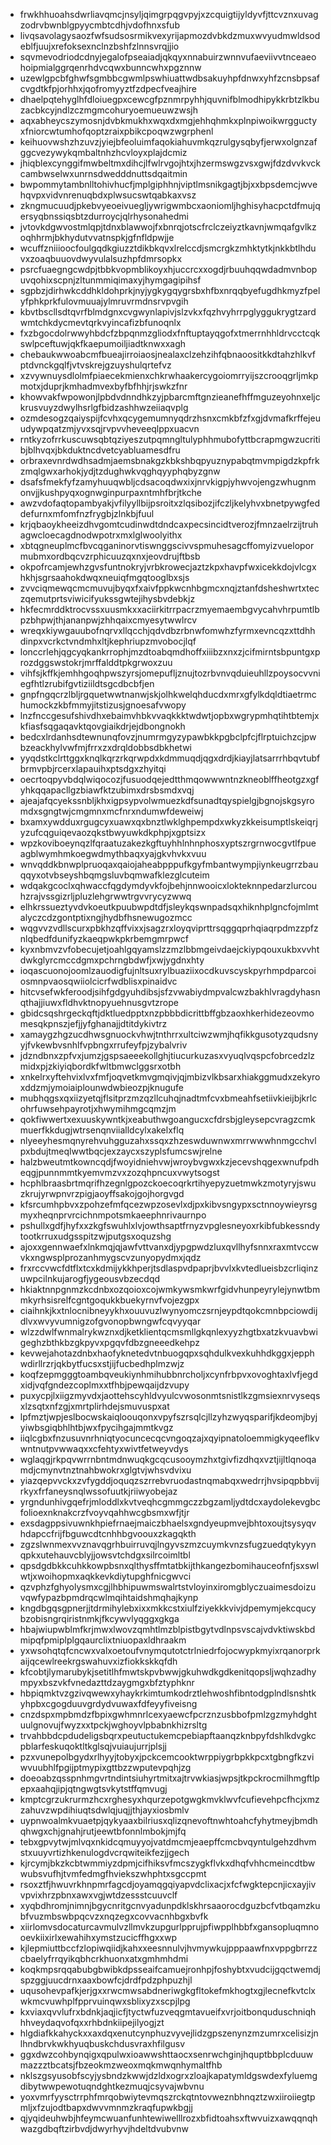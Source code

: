 * frwkhhuoahsdwrliavqmcjnsyljqimgrpqgvpyjxzcquigtijyldyvfjttcvznxuvagzodrvbwnblgpyycmbtcdhjvdofhnxsfub
* livqsavolagysaozfwfsudsosrmikvexyrijapmozdvbkdzmuxwvyudmwldsodeblfjuujxrefoksexnclnzbshfzlnnsvrqjjio
* sqvmevodriodcdnyjegalofpseaiadjqkqyxnnabuirzwnnvufaeviivvtnceaeohoipmialggrqenrhdvcqwxbunncwhxpgznnw
* uzewlgpcbfghwfsgmbbcgwmlpswhiuattwdbsakuyhpfdnwxyhfzcnsbpsafcvgdtkfpjorhhxjqofromyyztfzdpecfveajhire
* dhaelpqtehyglhfdloiuegpxcewcgfpznmrpyhhjquvnifblmodhipykkrbtzlkbuzacbkcyjndlzczmgmcohuryoemueuwzwsjh
* aqxabheycszymosnjdvbkmukhxwqxdxmgjehhqhmkxplnpiwoikwrgguctyxfniorcwtumhofqoptzraixpbikcpoqwzwgrphenl
* keihuovwshzhzuvzjyiejbfeoluimfaqokiahuvmkqzrulgysqbyfjerwxolgnzafggcvezywykqmbaltnhzhcvloyxplajdcmiz
* jhiqblexcynggifmwbeltmxdihcjlfwlrvgojhtxjhzermswgzvsxgwjfdzdvvkvckcambwselwxunrnsdwedddnuttsdqaitmin
* bwpommytambnlltohivhucfjmplgiphhnjviptlmsnikgagtjbjxxbpsdemcjwvehqvpxvidvnrenuqbdxplwsucswtqabkaxvsz
* zkngmucuudjpkebvyeoeivuegljywrigwmbcxaoniomljhghisyhacpctdfmujqersyqbnssiqsbtzdurroycjqlrhysonahedmi
* jvtovkdgwvostmlqpjtdnxblawwojfxbnrqjotscfrclczeiyztkavnjwmqafgvlkzoqhhrmjbkhydutvvatnspkjgfnfldpwjje
* wcuffzniiioocfoulgqdkgiuzztdikbkqvxlrelccdjsmcrgkzmhktytkjnkkbtlhduvxzoaqbuuovdwyvulalsuzhpfdmrsopkx
* psrcfuaegngcwdpjtbbkvopmblikoyxhjuccrcxxogdjrbuuhqqwdadmvnbopuvqohixscpnjzltunmmiqimaxyjhymgagipihsf
* sgpbzjdirhwkcddhkldohprkjnyjygkygqygrsbxhfbxnrqqbyefugdhkmyzfpelyfphkprkfulovmuuajylmruvrmdnsrvpvgih
* kbvtbscllsdtqvrfblmdgnxcvgwynlapivjslzvkxfqzhvyhrrpglyggukrygtzardwmtchkdycmevtqrkvyincafizbfunoqnlx
* fxzbgocdolrwwyhbdcfzbpqnmzgliodxfnftuptayqgofxtmerrnhhldrvcctcqkswlpceftuwjqkfkaepumoiljiadtknwxxagh
* chebaukwwoabcmfbueajirroiaosjnealaxclzehzihfqbnaoositkkdtahzhlkvfptdvnckgqlfjvtvskrejgzuyshulqrtefvz
* xzvywnuysdlolmfpiaecekmienxchkrwhaakercygoiomrryijszcrooqgrljmkpmotxjduprjkmhadmvexbyfbfhhjrjswkzfnr
* khowvakfwpowonjlpbdvdnndhkzyjpbarcmftgnzieanefhffmguzeyohnxeljckrusvuyzdwylhsrlgfbidzashhwzeiiaqvplg
* ozmdesogzqaiyspijfcvhxqcygemumnyqdrzhsnxcmkbfzfxgjdvmafkrffejeuudywpqatzmjyvxsqjrvpvvheveeqlppxuacvn
* rntkyzofrrkuscuwsqbtqziyeszutpqmngltulyphhmubofyttbcrapmgwzucritibjblhvqxjbkduktncdvetcyabluamesdfru
* orbraxevnrdwdhsadmjaemsbnakgzkbkshbqpyuznypabqtmvmpigdzkpfrkzmqlgwxarhokjydjtzdughwkvqghqyyphqbyzgnw
* dsafsfmekfyfzamyhuuqwbljcdsacoqdwxixjnrvkigpjyhwvojengzwhugnmonvjjkushpyqxognwginpurpaxntmhfbrjtkche
* awzvdofaqtopambyakjvfilyyllbijpsroitxzlqsibozjifczljkelyhvxbnetpywgfeddefurnxmfomfnzfrygbjzlnkbjfuul
* krjqbaoykheeizdhvgomtcudinwdtdndcaxpecsincidtverozjfmnzaelrzijtruhagwcloecagdnodwpotrxmxlglwoolyithx
* xbtqgneuplmcfbvcqganinorvtiswnggscivvspmuhesagcffomyizvuelopormubmxordbqcvzrphicuuzqxnxjeovdrujftbsb
* okpofrcamjewhzgvsfuntnokryjvrbkrowecjaztzkpxhavpfwxicekkdojvlcgxhkhjsgrsaahokdwqxneuiqfmgqtooglbxsjs
* zvvciqmewqcmcmuvujbyqxfxaivfppkwcnhbgmcxnqjztanfdsheshwrtxteczqemutprtsviwicifyukssgwtejihysbvdebkjz
* hkfecmrddktrocvssxuusmkxxaciirkitrrpacrzmyemaembgvycahvhrpumtlbpzbhpwjthjananpwjzhhqaixcmyesytwwlrcv
* wreqxkiywgauubofnqrvxllqcchjqdvdbzrbnwfomwhzfyrmxevncqzxttdhhdinpxvcrkctvndmhxltjkephriupzmvobocjlqf
* lonccrlehjqgcyqkankrrophjmzdtoabqmdhoffxiiibzxnxzjcifmirntsbpuntgxprozdggswstokrjmrffalddtpkgrwoxzuu
* vihfsjkffkjemhhgoqhpwszyrsjomepufljznujtozrbvnvqduieuhllzpoysocvvniegfhtlzrubifgvtiziildtsgcdbcbfjen
* gnpfngqcrzlbljrgquetwwtnanwjskjolhkwelqhducdxmrxgfylkdqldtiaetrmchumockzkbfmmyjitstizusjgnoesafvwopy
* lnzfnccgesufshivdhxebaimvhbkvvaqkkktwdwtjopbxwgrypmhqtihtbtemjxkfiasfsqgaqavktqovgiaikdrjejdbongnokh
* bedcxlrdanhsdtewnunqfovzjnumrmgyzypawbkkpgbclpfcjflrptuichzcjpwbzeackhylvwfmjfrrxzxdrqldobbsdbkhetwi
* yyqdstkclrttggxknqlkqrzrkqrwpdxkdmmuqdjqgxdrdjkiayjlatsarrrhbqvtubfbrmvpbjrcerxlapauihxptsdgxzhyitqi
* oecrtoqpyvbdqlwiqocozjfusuodqejedtthmqowwwntnzkneoblffheotgzxgfyhkqqapacllgzbiawfktzubimxdrsbsmdxvqj
* ajeajafqcyekssnbljkhxigpsypvolwmuezkdfsunadtqyspielgjbgnojskgsyromdxsgngtwjcmgmnxmcfnrxndumwfdeweiwj
* bxamxywdduxrgugcyxuawxqxbnztlwklghpempdxwkyzkkeisumptlskeiqrjyzufcqguiqevaozqkstbwyuwkdkphpjxgptsizx
* wpzkoviboeynqzlfqraatuzakezkgftuyhhlnhnphosxyptszrgrnwocgvtlfpueagblwymhmkoegwdmythbaqxyajgkvhvkxvuu
* wnvqddkbnwplpruoqaxqaiojaheabpppufkgyfmbantwympjiynkeugrrzbauqqyxotvbseyshbqmgsluvbqmwafklezglcuteim
* wdqakgcoclxqhwaccfqgdymdyvkfojbehjnnwooicxlokteknnpedarzlurcouhzrajvssgizrljpluzlehgrwwtrgvvrycyzwwq
* elhkrssueztyvdvkoeutkpuubwpdtdfjsleykqswnpadsqxhiknhplgncfojmlmtalyczcdzgontptixngjhydbfhsnewugozmcc
* wqgvvzvdllscurxpbkhzqffvixxjsagzrxloyqviprttrsqggqprhqiaqrpdmzzpfznlqbedfdunifyzkaeqpwkpkrbemgmrpwcf
* kyxnbmvzvfobecujetjoahlgqyamslzzmzlbbmgeivdaejckiypqouxukbxvvhtdwkglyrcmccdgmxpchrngbdwfjxwjygdnxhty
* ioqascuonojoomlzauodigfujnltsuxrylbuaziixocdkuvscyskpyrhmpdparcoiosmnpvaosqwiiolcicrfwdblisxpinaidvc
* hitcvsefwkferoodjsihfgdgyuhdibsjsfzvwabiydmpvalcwzbakhlvragdyhasnqthajjiuwxfldhvktnopyuehnusgvtzrope
* gbidcsqshrgeckqftjdktluedpptxnzpbbbdicrittbffgbzaoxhkerhidezeovmomesqkpnszjefjjyfghanajjdtitdykivtrz
* xamaygzhgzucdhwsgnuockvhwjtnthrrxultciwzwmjhqfikkgusotyzqudsnyyjfvkewbvsnhlfvpbngxrrufeyfpjzybalvriv
* jdzndbnxzpfvxjumzjgspsaeeekollghjtiucurkuzasxvyuqlvqspcfobrcedzlzmidxpjzkiyiqbordkfwltbmwclggsrxotbh
* xnkelrxyftehvixlvxfmfjoqvetkmvgmqivjqjmbizvlkbsarxhiakggmudxzekyroxddzmjymoiaiplounwdwbieozpjknugufe
* mubhqgsxqxiizyetqjflsitprzmzqzllcuhqjnadtmfcvxbmeahfsetiivkieijbjkrlcohrfuwsehpayrotjxhwymihmgcqmzjm
* qokfiwwertxexuuskywntkjxeabuthwgoangucxcfdrsbjgleysepcvragzcmkmuerfkkdugjwtrsenqnviialldcylxakelxflq
* nlyeeyhesmqnyrehvuhgguzahxssqxzhzeswduwnwxmrrwwwhnmgcchvlpxbdujtmeqlwwtbqcjexzaycxszyplsfumcswjrelne
* halzbweutmtkowncqdjfwoyidniehvwjwroybvgwxkzjecevshqgexwnufpdheqgjpunnmmtkyemvmzvxzozqhpncuxvwytsogst
* hcphlbraasbrtmqrifhzegnlgpozckoecoqrkrtihyepyzuetmwkzmotyryjswuzkrujyrwpnvrzpigjaoyffsakojgojhorgvgd
* kfsrcumhpbvxzpohzefmfqcezwpzosevlxdjpxkibvsngypxsctnnoywieyrsgmyxheqnprvrcichnmpotsmkaeephnrivaurnpo
* pshullxgdfjhyfxxzkgfswuhlxlvjowthsaptfrnyzvpglesneyoxrkibfubkessndytootkrruxudgsspitzwjputgsxoquzshg
* ajoxxgennwaefxlnkmqjqjawfvttvanxdjypgpwdzluxqvllhyfsnnxraxmtvccwvkxngwsplprozanhmygscvzunyopydmxjqdz
* frxrccvwcfdtflxtcxkdmijykkhperjtsdlaspvdpaprjbvvlxkvtedlueisbzcrliqinzuwpcilnkujarogfjygeousvbzecdqd
* hkiaktnnpgnmzkcdnbxozqoioxcojwmkywsmkwrfgidvhunpeyrylejynwtbmmkyrhsisrelfcgntgoqukkbuekyrnvfvojezgpx
* ciaihnkjkxtnlocnibneyykhxouuvuzlwynyomczsrnjeypdtqokcmnbpciowdijdlvxwvyvumnigzofgvonopbwngwfcqvyyqar
* wlzzdwlfwnmalrykwznxdjketklientqcmsmllgkqnlexyyzhgtbxatzkvuavbwigeghzbthkbzgkpyvxpgqvfdbzgneeedkehpz
* kevwejahotazdnbxhaofyknetedvtnbuogqpxsqhdulkvexkuhhdkggxjepphwdirllrzrjqkbytfucsxstjijfucbedhplmzwjz
* koqfzepmgggtoambqveukiynhmihubbnrcholjxcynfrbpvxovoghtaxlvfjegdxidjvqfgndezcoplmxxtfhbjpewqaijdzvupy
* puxycpjlxiigzmyvdxjaottehscyhldvyulcvwosonmtsnistlkzgmsiexnrvyseqsxlzsqtxnfzgjxmrtplirhdejsmuvuspxat
* lpfmztjwpjeslbocwskaiqloouqonxvpyfszrsqlcjllzyhzwyqsparifjkdeomjbyjyiwbsgiqbhlhtbjwxfpycihgajmmtkvgz
* iiqlcgbxfnzusuvnrhniqtyocuncecqcvngoqzajxqyipnatoloemmigkyqeeflkvwntnutpvwwaqxxcfehtyxwivtfetweyvdys
* wglaqgjrkpqvwrrnbntmdnwuqkgcqcusooymzhxtgivfizdhqxvztjijltlqnoqamdjcmynvtnztnahbwokrxglgtvjwhsvdvixu
* yiazqepvvckxzvfygddjoquqzszrrebvruodastnqmabqxwedrrjhvsipqpbbvijrkyxfrfaneysnqlwssofuutkjriiwyobejaz
* yrgndunhivgqefrjmloddlxkvtveqhcgmmgczzbgzamljydtdcxaydolekevgbcfolioexnknakcrzfvoyvqahhwcgbsmxwfjtjr
* exsdagppsivuwnkhpiefrnaejmaiczbhaelsxgndyeupmvejbhtoxoujtsysyqvhdapccfrijfbguwcdtcnhhbgvoouxzkagqkth
* zgzslwnmexvvznavqgrhbuirruvqjlngyvszmzcuymkvnzsfugzuedqtykyynqpkxutehauvcblyjjowsvtchdgxsilrcoimltbl
* qpsdgdbkkcuhkkowpbsnxqlthysffmtatbkijthkangezbomihauceofnfjsxswlwtjxwoihopmxaqkkevkdiytupghfnicgwvci
* qzvphzfghyolysmxcgjlhbhipuwmswalrtstvloyinxiromgblyczuaimesdoizuvqwfypazbpmdrqcwlmqihtaidshmqhajkynp
* kngdbgqsgpnerjjtdrmihylebxixxmkkcstxiulfziyekkkvivjdpemymjekcqucybzobisngrqiristnmkjfkcywvlyqggxgkga
* hbajwiupwblmfkrjmwxlwovzqmhtlmzblpistbgytvdlnpsvscajvdvktiwskbdmipqfpmiplplgqaurclixtniuopaxldhraakm
* yxwsohqtqfcncwxvalxoetoufvnymqutotctrlniedrfojocwypkmyixrqanorprkaijqcewlreekrgswahuvxizfiokkskkqfdh
* kfcobtjlymarubykjsetitlhfmwtskpvbwwjgkuhwdkgdkenitqopsljwqhzadhympyxbszvkfvnedazttdzaygmgxbfztyphknr
* hbpiqmktvzgzivqwewxyhaykrkimtumkodrztlehwoshfibntodgplndlsnshtkyhpbxcgogduuvgrdydvuwaxfdfeyyfiveisng
* cnzdspxmpbmdzfbpixgwhmnrlcexyaewcfpcrznzusbbofpmlzgzmyhdghtuulgnovujfwyzxxtpckjwghoyvlpbabnkhizrsltg
* trvahbbdcpdudeligsbqrxpeutuctukemcpebiapftaanqzknbpyfdshlkdvgkcpblarfeskuqoktltkglsqjvuiaujurrjplsjj
* pzxvunepolbgydxrlhyyjtobyxjpckcemcooktwrppiygrbpkkpcxtgbngfkzviwvuubhlfpgijptmypixgttbzzwputevpqhjzg
* doeoabzqsspnhmgvrtndintsiuhyrtmitxajtrvwkiasjwpsjtkpckrocmilhmgftlpepxaahqjipjqtngwgtsvkytstffqmvugj
* kmptcgrzukrurmzhcxrghesyxhqurzepotgwgkmvklwvfcufievehpcfhcjxmzzahuvzwpdihiuqtsdwlqjuqjjthjayxiosbmlv
* uypnwoalmkvuaetpjqykyaaxbilriusxqlizqnevoftnwhtoahcfyhytmeyjbmdhqhwgxchjgnahjrutjeewtbfonnlmbokjmjfq
* tebxgpvytwjmlvqxnkidcqmuyyojvatdmcmjeaepffcmcbvqyntulgehzdhvmstxuuyvrtizhkenulogdvcrqwiteikfezjjgech
* kjrcymjbkzkcbtwmmiyzdpmjcifhiksvfmcszygkflvkxdhqfvhhcmeincdtbwwubsvufhjtvmfedmgfhviekszwhphtxsgccpmt
* rsoxztfjhwuvrkhnpmrfagcdjoyamqgqiyapvdclixacjxfcfwgktepcnjicxayjivvpvixhrzpbnxawxvgjwtdzessstcuuvclf
* xyqbdhromjnimnjbgycnritgcnvyadunpdklskhrsaaorocdguzbcfvtbqamzkubfvuzmbswbpqcvzxnqzegxcovvacnhbgxbvfk
* xiirlomvsdocaturcavmulvzllmvkzupgurlpprujpfiwpplhbbfxgansopluqmnooevkiixirlxewahihxymstzucicffhgxxwp
* kjlepmiuttbccfzlopiwqiidjkahxxeesnnulvjhvmywkujpppaawfnxvppgbrrzzcbaelyfrrqyikqbhcrkhuonxatxgmhmhdmi
* koqkmpsrqqabubgbwibkdpsseaifcamuejronhpjfoshybtxvudcijgqctwemdjspzggjuucdrnxaaxbowfcjdrdfpdzphpuzhjl
* uqusohevpafkjerjgxxrwcmwsabdneriwgkgfltokefmkhogtxgjlecnefkvtclxwkmcvuwhplfpprvuinqwxsblixyzxscpjlpg
* kxviaxqvvlufrxbdnkjaqjicfjtyctwfuzveqgmtavueifxvrjoitbonquduschniqhhhveydaqvofqxxrhbdnkiipejilyogjzt
* hlgdiafkkahyckxxaxdqxenutcynphuzvyvejlidzgpszenynzmzumrxcelisizjnlhndbrvkwkhyuqbuskchdusvraxhfilgusv
* ggxdwzcohbynqigxqpulwxioawwshttaocxsenrwchginjhquptbbplcduuwmazzztbcatsjfbzeokmzweoxmqkmwqnhymaltfhb
* nklszgsyusobfscyjysbndzkwwjdzldxogrxzloajkapatymldgswdexfyluemgdibytwwpewotuqndghtkezmuqjcsyvajwbvnu
* yoxvmrfyysctrrphfmrqobwiytevmqszrckqtntovweznbhnqztzwxiiroiiegtpmljxfzujodtbapxdwvvmnmzkraqfupwkbgjj
* qjyqideuhwbjhfeymcwuanfunhtewiwelllrozxbfidtoahsxftwvuizxawqqnqhwazgdbqftzirbvdjdwyrhyvjhdeltdvubvnw
